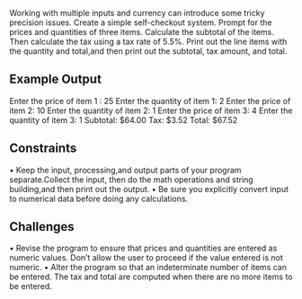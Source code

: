 Working with multiple inputs and currency can introduce some tricky precision issues.
Create a simple self-checkout system. Prompt for the prices and quantities of three items. 
Calculate the subtotal of the items. Then calculate the tax using a tax rate of 5.5%.
Print out the line items with the quantity and total,and then print out the subtotal, tax amount, and total.
## Example Output
Enter the price of item 1 : 25
Enter the quantity of item 1: 2
Enter the price of item 2: 10
Enter the quantity of item 2: 1
Enter the price of item 3: 4
Enter the quantity of item 3: 1
Subtotal: $64.00
Tax: $3.52
Total: $67.52

## Constraints
• Keep the input, processing,and output parts of your program separate.Collect the input, then do the math operations and string building,and then print out the output.
• Be sure you explicitly convert input to numerical data before doing any calculations.
## Challenges
• Revise the program to ensure that prices and quantities are entered as numeric values. Don’t allow the user to proceed if the value entered is not numeric.
• Alter the program so that an indeterminate number of items can be entered. The tax and total are computed when there are no more items to be entered.